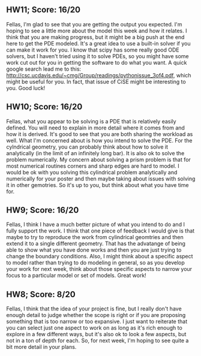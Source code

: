 ## HW11; Score: 16/20

Fellas, I'm glad to see that you are getting the output you expected. I'm hoping to see a little more about the model this week and how it relates. I think that you are making progress, but it might be a big push at the end here to get the PDE modeled. It's a great idea to use a built-in solver if you can make it work for you. I know that scipy has some really good ODE solvers, but I haven't tried using it to solve PDEs, so you might have some work cut out for you in getting the software to do what you want. A quick google search lead me to this: http://csc.ucdavis.edu/~cmg/Group/readings/pythonissue_3of4.pdf, which might be useful for you. In fact, that issue of CiSE might be interesting to you. Good luck!

## HW10; Score: 16/20

Fellas, what you appear to be solving is a PDE that is relatively easily defined. You will need to explain in more detail where it comes from and how it is derived. It's good to see that you are both sharing the workload as well. What I'm concerned about is how you intend to solve the PDE. For the cylndrical geometry, you can probably think about how to solve it analytically (in the limit of an infinitely long bar). It is also ok to solve the problem numerically. My concern about solving a prism problem is that for most numerical routines corners and sharp edges are hard to model. I would be ok with you solving this cylindrical problem analytically and numerically for your poster and then maybe taking about issues with solving it in other gemotries. So it's up to you, but think about what you have time for.

## HW9; Score: 16/20

Fellas, I think I have a much better picture of what you intend to do and I fully support the work. I think that one piece of feedback I would give is that maybe to try to reproduce the work from cylindrical geomtries and then extend it to a single different geometry. That has the advatange of being able to show what you have done works and then you are just trying to change the boundary conditions. Also, I might think about a specific aspect to model rather than trying to do modeling in general, so as you develop your work for next week, think about those specific aspects to narrow your focus to a particular model or set of models. Great work!

## HW8; Score: 8/20

Fellas, I think that the idea of your project is fine, but I really don't have enough detail to judge whether the scope is right or if you are proposing something that is too narrow or too expansive. I just want to reiterate that you can select just one aspect to work on as long as it's rich enough to explore in a few different ways, but it's also ok to look a few aspects, but not in a ton of depth for each. So, for next week, I'm hoping to see quite a bit more detail in your plans.
